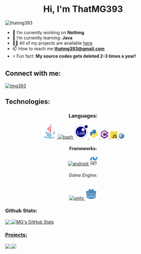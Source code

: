 <h1 align="center">Hi, I'm ThatMG393</h1>
<p align="left">
  <img src="https://komarev.com/ghpvc/?username=thatmg393&label=Visits%20&color=0c6196&style=flat-square" alt="thatmg393" /> 
</p>


- 🔭 I’m currently working on **Nothing**
- 🌱 I’m currently learning: **Java**
- 👨‍💻 All of my projects are available [here](https://github.com/ThatMG393?tab=repositories)
- 📫 How to reach me **thatmg393@gmail.com**
- ⚡ Fun fact: **My source codes gets deleted 2-3 times a year!**

## Connect with me:
<p align="left">
   <a href="https://twitter.com/tmg393" target="blank">
      <img align="center" src="https://raw.githubusercontent.com/rahuldkjain/github-profile-readme-generator/master/src/images/icons/Social/twitter.svg" alt="tmg393" height="30" width="40" />
   </a>
</p>

## Technologies:
<h3 align="center">Languages:</h3>
<p align="center">
   <a href="https://www.java.com" target="_blank" rel="noreferrer">
    <img src="https://raw.githubusercontent.com/devicons/devicon/master/icons/java/java-original.svg" alt="java" width="48" height="48"/>
  </a>
  <a href="https://www.gnu.org/software/bash/" target="_blank" rel="noreferrer">
    <img src="https://d33wubrfki0l68.cloudfront.net/7c8561d6a2795e512d1f3165ed7edd9405419968/ad392/img/symbol/svg/full_colored_light.svg" alt="bash" width="45" height="45"/>
  </a>
   <a href="https://lua.org" target="_blank" rel="noreferrer">
    <img src="https://raw.githubusercontent.com/devicons/devicon/master/icons/lua/lua-plain-wordmark.svg" alt="bash" width="44" height="44"/>
  </a>
   <a href="https://www.python.org" target="_blank" rel="noreferrer">
    <img src="https://raw.githubusercontent.com/devicons/devicon/master/icons/python/python-original.svg" alt="python" width="32" height="32"/>
  </a>
  <a href="https://www.w3schools.com/cs/" target="_blank" rel="noreferrer">
    <img src="https://raw.githubusercontent.com/devicons/devicon/master/icons/csharp/csharp-original.svg" alt="csharp" width="28" height="28"/>
  </a>
  <a href="https://developer.mozilla.org/en-US/docs/Web/JavaScript" target="_blank" rel="noreferrer">
    <img src="https://raw.githubusercontent.com/devicons/devicon/master/icons/javascript/javascript-original.svg" alt="javascript" width="24" height="24"/>
  </a>
  <a href="https://www.w3schools.com/cpp/" target="_blank" rel="noreferrer">
    <img src="https://raw.githubusercontent.com/devicons/devicon/master/icons/cplusplus/cplusplus-original.svg" alt="cplusplus" width="18" height="18"/>
  </a>
</p>
<h4 align="center">Frameworks:</h4>
<p align="center">
  <a href="https://developer.android.com" target="_blank" rel="noreferrer">
    <img src="https://source.android.com/static/docs/setup/images/Android_symbol_green_RGB.svg" alt="android" width="46" height="46"/>
  </a> 
  <a href="https://dotnet.microsoft.com/" target="_blank" rel="noreferrer">
    <img src="https://raw.githubusercontent.com/devicons/devicon/master/icons/dot-net/dot-net-original-wordmark.svg" alt="dotnet" width="28" height="28"/>
  </a>
</p>
<h6 align="center">Game Engine:</h4>
<p align="center">
  <a href="https://unity.com/" target="_blank" rel="noreferrer">
    <img src="https://www.vectorlogo.zone/logos/unity3d/unity3d-icon.svg" alt="unity" width="48" height="48"/>
  </a>
  <a href="https://godotengine.org/" target="_blank" rel="noreferrer">
    <img src="https://raw.githubusercontent.com/devicons/devicon/master/icons/godot/godot-original.svg" alt="godot" width="38" height="38"/>
  </a>
</p>


### Github Stats:
<a href="https://github.com/ThatMG393">
  <img align="center" src="https://github-readme-stats.vercel.app/api/top-langs/?username=ThatMG393&hide=html&title_color=ffffff&text_color=c9cacc&icon_color=4078c0&bg_color=1d1f21&langs_count=3" />
</a>
<a href="https://github.com/ThatMG393">
  <img align="center" src="https://github-readme-stats.vercel.app/api?username=ThatMG393&show_icons=true&line_height=27&count_private=true&title_color=ffffff&text_color=c9cacc&icon_color=4078c0&bg_color=1d1f21" alt="MG's GitHub Stats" />

### Projects:
</a>
<a href="https://github.com/ThatMG393/ESManager">
  <img align="center" src="https://github-readme-stats.vercel.app/api/pin/?username=ThatMG393&repo=ESManager&title_color=4078c0&text_color=ffffff&icon_color=aaaaaa&bg_color=1d1f21" />
</a>
<a href="https://github.com/ThatMG393/andropiler">
  <img align="center" src="https://github-readme-stats.vercel.app/api/pin/?username=ThatMG393&repo=andropiler&title_color=4078c0&text_color=ffffff&icon_color=aaaaaa&bg_color=1d1f21" />
</a>    
